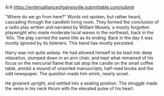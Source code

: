 4/4 https://writersallianceofgainesville.submittable.com/submit

"Where do we go from here?" Words not spoken, but rather heard, cascading through the candlelit living room. They formed the conclusion of a radio play written and narrated by William Mosely, a mostly forgotten playwright who made moderate local waves in the northeast, back in the '40s. The play carried the same title as its ending. Back in the day it was mostly ignored by its listeners. This trend has mostly persisted. 

Harry was not quite asleep. He had allowed himself to be lead into deep relaxation, slumped down in an arm chair, and kept what remained of his focus on the mercurial flame that sat atop the candle on the small coffee table, amidst a mound of unsorted manuscripts, half-read books and the odd newspaper. The question made him smirk, nearly scowl. 

He groaned upright, and settled into a seating position. The struggle made the veins in his neck thrum with the elevated pulse of his heart. 